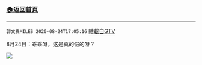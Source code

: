 ﻿###  [:house:返回首頁](https://github.com/ourhimalayas/txt)
---

`郭文贵MILES 2020-08-24T17:05:16` [轉載自GTV](https://gtv.org/web/#/UserInfo/5e596957357cc612d35a8044)

8月24日：乖乖呀，这是真的假的呀？

![](https://filegroup.gtv.org/cdn-cgi/image/width=600/https://filegroup.gtv.org/group3/default/20200824/17/05/0/83f3affd6b564e97fd4765076aefe0e8.jpeg)
